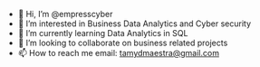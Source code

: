 - 👋 Hi, I’m @empresscyber
- 👀 I’m interested in Business Data Analytics and Cyber security
- 🌱 I’m currently learning Data Analytics in SQL
- 💞️ I’m looking to collaborate on business related projects
- 📫 How to reach me email: tamydmaestra@gmail.com

<!---
empresscyber/empresscyber is a ✨ special ✨ repository because its `README.md` (this file) appears on your GitHub profile.
You can click the Preview link to take a look at your changes.
--->
